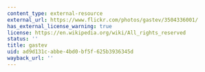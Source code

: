 ```yaml
---
content_type: external-resource
external_url: https://www.flickr.com/photos/gastev/3504336001/
has_external_license_warning: true
license: https://en.wikipedia.org/wiki/All_rights_reserved
status: ''
title: gastev
uid: ad9d131c-abbe-4bd0-bf5f-625b3936345d
wayback_url: ''
---
```

